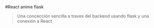 #React anime flask 
>Una concección sencilla a traves del backend usando flask y una conexión a React
